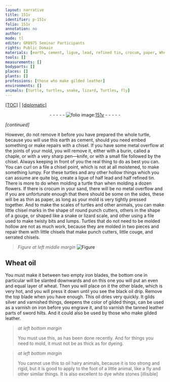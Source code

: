 ```yaml
---
layout: narrative
title: 151v
identifier: p-151v
folio: 151v
annotation: no
author:
mode: tl
editor: GR8975 Seminar Participants
rights: Public Domain
materials: [earth, cement, ligue, lead, refined tin, crocum, paper, Wheat oil, iron, wheat, oil, silver, varnish, leather]
tools: []
measurements: []
bodyparts: []
places: []
plants: []
professions: [those who make gilded leather]
environments: []
animals: [turtle, turtles, snake, lizard, Turtles, fly]
---
```


<p><a href="{{ site.baseurl }}/translation/">[TOC]</a> | <a href="{{ site.baseurl }}/texts/p-151v_tc/" target="_blank">[diplomatic]</a></p><div class="folio" align="center">- - - - - <a href="http://gallica.bnf.fr/ark:/12148/btv1b10500001g/f308.image" target="_blank"><img src="https://cu-mkp.github.io/2017-workshop-edition/assets/photo-icon.png" alt="folio image: " style="display:inline-block; margin-bottom:-3px;"/>151v</a> - - - - - </div>  
 
*[continued]*
  
However, do not remove it before you have prepared the whole <span class="al">turtle</span>, because you will use this <span class="m">earth</span> as <span class="m">cement</span>, should you need embed something or make repairs with a chisel. If you have some metal overflow at the joints of your mold, you will remove it, either with a burin, called a chaple, or with a very sharp pen—knife, or with a small file followed by the chisel. Always keeping in front of you the real thing to do as best you can. You can curl on a file a chisel point, which is not at all moistened, to make something lumpy. For these <span class="al">turtles</span> and any other hollow things which you can assume are quite big, create a <span class="m">ligue</span> of half <span class="m">lead</span> and half <span class="m">refined tin</span>. There is more to do when molding a <span class="al">turtle</span> than when molding a dozen flowers. If there is <span class="m">crocum</span> in your sand, there will be no metal overflow and if you are unfortunate enough that there should be some on the sides, these will be as thin as <span class="m">paper</span>, as long as your mold is very tightly pressed together. And to make the scales of <span class="al">turtles</span> and other animals, you can make little chisel marks in the shape of round punch cutters, others in the shape of a gouge, or shaped like a <span class="al">snake</span> or <span class="al">lizard</span> scale, and other using a file used to make twisty bits and lumps. <span class="al">Turtles</span> that do not need to be molded hollow are not as much work, because they are molded in two pieces and repair them with little chisels <span class="sup">that make</span> punch cutters, little couge, and serrated chisels. 
> *Figure*
> *at left middle margin*
> <a href="https://drive.google.com/open?id=0B9-oNrvWdlO5bk1US2QxRTVwa2s" target="_blank"><img src="https://cu-mkp.github.io/GR8975-edition/assets/photo-icon.png" alt="Figure" style="display:inline-block; margin-bottom:-3px;"/></a>
 
 
 
  

## <span class="m">Wheat oil</span>

 
You must make it between two empty <span class="m">iron</span> blades, the bottom one in particular will be slanted downwards and on this one you will put an even and equal <span class="sup">layer</span> of <span class="m">wheat</span>. Then you will place on it the other <span class="sup">blade</span>, which is very hot, and you will press it down until you see the black <span class="m">oil</span> drip. Remove the top blade when you have enough. This <span class="m">oil</span> dries very quickly. It gilds <span class="m">silver</span> and varnished things, deepens the color of gilded things, <span class="sup">can be used</span> as a <span class="m">varnish</span> on <span class="m">iron</span> before you engrave it, and to varnish the tanned <span class="sup"><span class="m">leather</span> parts</span> of sword hilts. And it could also be used by <span class="pro">those who make gilded <span class="m">leather</span></span>.
 
> *at left bottom margin*
> 
> 
> You must use this, as has been done recently. And for things you need to mold, it must not be as thick as for dyeing. 
 
> *at left bottom margin*
> 
> 
> You cannot use this to oil hairy animals, because it is too strong and rigid, but it is good to apply to the foot of a little animal, like a <span class="al">fly</span> and other similar things. It is also excellent to dye white stones [illisible]

